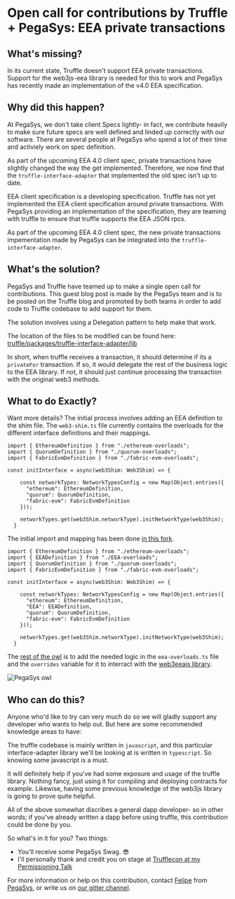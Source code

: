 # Open call for contributions by Truffle + PegaSys: EEA private transactions

## What's missing?

In its current state, Truffle doesn't support EEA private transactions. Support for the web3js-eea library is needed for this to work and PegaSys has recently made an implementation of the v4.0 EEA specification.

## Why did this happen?

At PegaSys, we don't take client Specs lightly- in fact, we contribute heavily to make sure future specs are well defined and linded up correctly with our software. There are several people at PegaSys who spend a lot of their time and activiely work on spec definition.

As part of the upcoming EEA 4.0 client spec, private transactions have slightly changed the way the get implemented. Therefore, we now find that the `truffle-interface-adapter` that implemented the old spec isn't up to date.

EEA client specification is a developing specification. Truffle has not yet implemented the EEA client specification around private transactions. With PegaSys providing an implementation of the specification, they are teaming with truffle to ensure that truffle supports the EEA JSON rpcs.

As part of the upcoming EEA 4.0 client spec, the new private transactions impementation made by PegaSys can be integrated into the `truffle-interface-adapter`.

## What's the solution?
PegaSys and Truffle have teamed up to make a single open call for contributions. This guest blog post is made by the PegaSys team and is to be posted on the Truffle blog and promoted by both teams in order to add code to Truffle codebase to add support for them.

The solution involves using a Delegation pattern to help make that work.

The location of the files to be modified can be found here:
[truffle/packages/truffle-interface-adapter/lib](https://github.com/trufflesuite/truffle/tree/develop/packages/truffle-interface-adapter/lib)

In short, when truffle receives a transaction, it should determine if its a `privateFor` transaction. If so, it would delegate the rest of the business logic to the EEA library. If not, it should just continue processing the transaction with the original web3 methods.

## What to do Exactly?

Want more details?
The initial process involves adding an EEA definition to the shim file. The `web3-shim.ts` file currently contains the overloads for the different interface definitions and their mappings.

```
import { EthereumDefinition } from "./ethereum-overloads";
import { QuorumDefinition } from "./quorum-overloads";
import { FabricEvmDefinition } from "./fabric-evm-overloads";

const initInterface = async(web3Shim: Web3Shim) => {

    const networkTypes: NetworkTypesConfig = new Map(Object.entries({
      "ethereum": EthereumDefinition,
      "quorum": QuorumDefinition,
      "fabric-evm": FabricEvmDefinition
    }));

    networkTypes.get(web3Shim.networkType).initNetworkType(web3Shim);
  }
```

The initial import and mapping has been done [in this fork](https://github.com/faraggi/truffle).

```
import { EthereumDefinition } from "./ethereum-overloads";
import { EEADefinition } from "./EEA-overloads";
import { QuorumDefinition } from "./quorum-overloads";
import { FabricEvmDefinition } from "./fabric-evm-overloads";

const initInterface = async(web3Shim: Web3Shim) => {

    const networkTypes: NetworkTypesConfig = new Map(Object.entries({
      "ethereum": EthereumDefinition,
      "EEA": EEADefinition,
      "quorum": QuorumDefinition,
      "fabric-evm": FabricEvmDefinition
    }));

    networkTypes.get(web3Shim.networkType).initNetworkType(web3Shim);
  }
```


The [rest of the owl](https://i.imgur.com/4fVoQoQ.png) is to add the needed logic in the `eea-overloads.ts` file and the `overrides` variable for it to interract with the [web3eeajs library](https://www.npmjs.com/package/web3-eea).

![PegaSys owl](https://i.imgur.com/4fVoQoQ.png)


## Who can do this?

Anyone who'd like to try can very much do so we will gladly support any developer who wants to help out.
But here are some recommended knowledge areas to have:

The truffle codebase is mainly written in `javascript`, and this particular interface-adapter library we'll be looking at is written in `typescript`.
So knowing some javascript is a must.

It will definitely help if you've had some exposure and usage of the truffle library. Nothing fancy, just using it for compiling and deploying contracts for example.
Likewise, having some previous knowledge of the web3js library is going to prove quite helpful.

All of the above somewhat discribes a general dapp developer- so in other words; if you've already written a dapp before using truffle, this contribution could be done by you.

So what's in it for you?
Two things:
- You'll receive some PegaSys Swag. 😎
- I'll personally thank and credit you on stage at [Trufflecon at my Permissioning  Talk](https://twitter.com/trufflesuite/status/1150929297647034374)


For more information or help on this contribution, contact [Felipe](mailto:felipe.faraggi@consensys.net) from [PegaSys](http://pegasys.tech),  or write us on [our gitter channel](https://gitter.im/PegaSysEng/pantheon).
